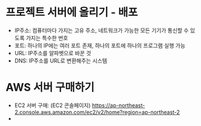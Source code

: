 # 프로젝트 서버에 올리기 - 배포
* IP주소: 컴퓨터마다 가지는 고유 주소, 네트워크가 가능한 모든 기기가 통신할 수 있도록 가지는 특수한 번호
* 포트: 하나의 IP에는 여러 포트 존재, 하나의 포트에 하나의 프로그램 실행 가능
* URL: IP주소를 알파벳으로 바꾼 것
* DNS: IP주소를 URL로 변환해주는 시스템
# AWS 서버 구매하기
* EC2 서버 구매: (EC2 콘솔페이지) https://ap-northeast-2.console.aws.amazon.com/ec2/v2/home?region=ap-northeast-2
* 
